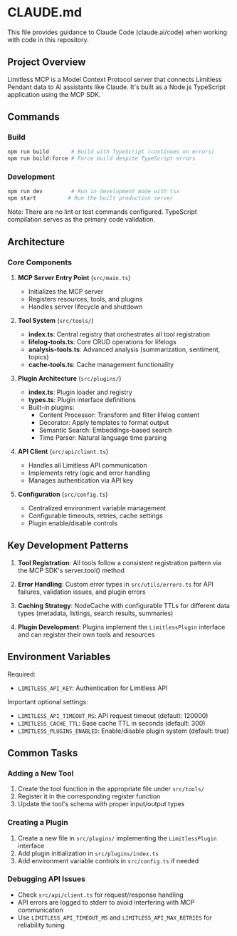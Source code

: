 # CLAUDE.md

This file provides guidance to Claude Code (claude.ai/code) when working with code in this repository.

## Project Overview

Limitless MCP is a Model Context Protocol server that connects Limitless Pendant data to AI assistants like Claude. It's built as a Node.js TypeScript application using the MCP SDK.

## Commands

### Build
```bash
npm run build       # Build with TypeScript (continues on errors)
npm run build:force # Force build despite TypeScript errors
```

### Development
```bash
npm run dev         # Run in development mode with tsx
npm start          # Run the built production server
```

Note: There are no lint or test commands configured. TypeScript compilation serves as the primary code validation.

## Architecture

### Core Components

1. **MCP Server Entry Point** (`src/main.ts`)
   - Initializes the MCP server
   - Registers resources, tools, and plugins
   - Handles server lifecycle and shutdown

2. **Tool System** (`src/tools/`)
   - **index.ts**: Central registry that orchestrates all tool registration
   - **lifelog-tools.ts**: Core CRUD operations for lifelogs
   - **analysis-tools.ts**: Advanced analysis (summarization, sentiment, topics)
   - **cache-tools.ts**: Cache management functionality

3. **Plugin Architecture** (`src/plugins/`)
   - **index.ts**: Plugin loader and registry
   - **types.ts**: Plugin interface definitions
   - Built-in plugins:
     - Content Processor: Transform and filter lifelog content
     - Decorator: Apply templates to format output
     - Semantic Search: Embeddings-based search
     - Time Parser: Natural language time parsing

4. **API Client** (`src/api/client.ts`)
   - Handles all Limitless API communication
   - Implements retry logic and error handling
   - Manages authentication via API key

5. **Configuration** (`src/config.ts`)
   - Centralized environment variable management
   - Configurable timeouts, retries, cache settings
   - Plugin enable/disable controls

## Key Development Patterns

1. **Tool Registration**: All tools follow a consistent registration pattern via the MCP SDK's server.tool() method

2. **Error Handling**: Custom error types in `src/utils/errors.ts` for API failures, validation issues, and plugin errors

3. **Caching Strategy**: NodeCache with configurable TTLs for different data types (metadata, listings, search results, summaries)

4. **Plugin Development**: Plugins implement the `LimitlessPlugin` interface and can register their own tools and resources

## Environment Variables

Required:
- `LIMITLESS_API_KEY`: Authentication for Limitless API

Important optional settings:
- `LIMITLESS_API_TIMEOUT_MS`: API request timeout (default: 120000)
- `LIMITLESS_CACHE_TTL`: Base cache TTL in seconds (default: 300)
- `LIMITLESS_PLUGINS_ENABLED`: Enable/disable plugin system (default: true)

## Common Tasks

### Adding a New Tool
1. Create the tool function in the appropriate file under `src/tools/`
2. Register it in the corresponding register function
3. Update the tool's schema with proper input/output types

### Creating a Plugin
1. Create a new file in `src/plugins/` implementing the `LimitlessPlugin` interface
2. Add plugin initialization in `src/plugins/index.ts`
3. Add environment variable controls in `src/config.ts` if needed

### Debugging API Issues
- Check `src/api/client.ts` for request/response handling
- API errors are logged to stderr to avoid interfering with MCP communication
- Use `LIMITLESS_API_TIMEOUT_MS` and `LIMITLESS_API_MAX_RETRIES` for reliability tuning